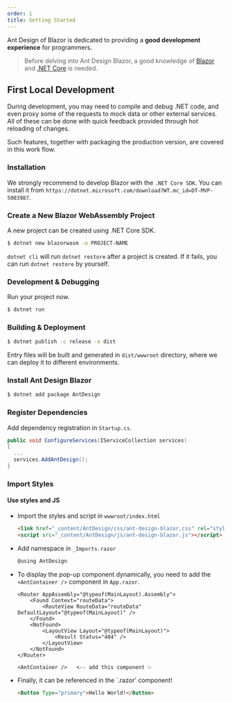 ```yaml
---
order: 1
title: Getting Started
---
```


Ant Design of Blazor is dedicated to providing a **good development experience** for programmers.

> Before delving into Ant Design Blazor, a good knowledge of [Blazor](https://docs.microsoft.com/en-us/aspnet/core/blazor/?WT.mc_id=DT-MVP-5003987) and [.NET Core](https://docs.microsoft.com/en-us/dotnet?WT.mc_id=DT-MVP-5003987) is needed.

## First Local Development

During development, you may need to compile and debug .NET code, and even proxy some of the requests to mock data or other external services. All of these can be done with quick feedback provided through hot reloading of changes.

Such features, together with packaging the production version, are covered in this work flow.

### Installation

We strongly recommend to develop Blazor with the `.NET Core SDK`. You can install it from `https://dotnet.microsoft.com/download?WT.mc_id=DT-MVP-5003987`.

### Create a New Blazor WebAssembly Project

A new project can be created using .NET Core SDK.

```bash
$ dotnet new blazorwasm -o PROJECT-NAME
```

`dotnet cli` will run `dotnet restore` after a project is created. If it fails, you can run `dotnet restore` by yourself.

### Development & Debugging

Run your project now.

```bash
$ dotnet run
```

### Building & Deployment

```bash
$ dotnet publish -c release -o dist
```

Entry files will be built and generated in `dist/wwwroot` directory, where we can deploy it to different environments.

### Install Ant Design Blazor

```bash
$ dotnet add package AntDesign
```

### Register Dependencies

Add dependency registration in `Startup.cs`.

```cs
public void ConfigureServices(IServiceCollection services)
{
  ...
  services.AddAntDesign();
}
```

### Import Styles

#### Use styles and JS

- Import the styles and script in `wwwroot/index.html`

  ```html
  <link href="_content/AntDesign/css/ant-design-blazor.css" rel="stylesheet" />
  <script src="_content/AntDesign/js/ant-design-blazor.js"></script>
  ```

- Add namespace in `_Imports.razor`

  ```csharp
  @using AntDesign
  ```

- To display the pop-up component dynamically, you need to add the `<AntContainer />` component in `App.razor`. 

  ```
  <Router AppAssembly="@typeof(MainLayout).Assembly">
      <Found Context="routeData">
          <RouteView RouteData="routeData" DefaultLayout="@typeof(MainLayout)" />
      </Found>
      <NotFound>
          <LayoutView Layout="@typeof(MainLayout)">
              <Result Status="404" />
          </LayoutView>
      </NotFound>
  </Router>

  <AntContainer />   <-- add this component ✨
  ```

- Finally, it can be referenced in the `.razor' component!

  ```html
  <Button Type="primary">Hello World!</Button>
  ```